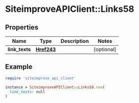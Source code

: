 # SiteimproveAPIClient::Links58

## Properties

| Name | Type | Description | Notes |
| ---- | ---- | ----------- | ----- |
| **link_texts** | [**Href243**](Href243.md) |  | [optional] |

## Example

```ruby
require 'siteimprove_api_client'

instance = SiteimproveAPIClient::Links58.new(
  link_texts: null
)
```

